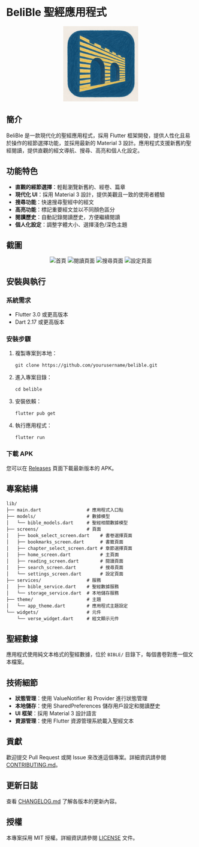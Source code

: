 # BeliBle 聖經應用程式

<p align="center">
  <img src="assets/icon/app_icon.png" alt="BeliBle Logo" width="200"/>
</p>

## 簡介

BeliBle 是一款現代化的聖經應用程式，採用 Flutter 框架開發，提供人性化且易於操作的經節選擇功能，並採用最新的 Material 3 設計。應用程式支援新舊約聖經閱讀，提供直觀的經文導航、搜尋、高亮和個人化設定。

## 功能特色

- **直觀的經節選擇**：輕鬆瀏覽新舊約、經卷、篇章
- **現代化 UI**：採用 Material 3 設計，提供美觀且一致的使用者體驗
- **搜尋功能**：快速搜尋聖經中的經文
- **高亮功能**：標記重要經文並以不同顏色區分
- **閱讀歷史**：自動記錄閱讀歷史，方便繼續閱讀
- **個人化設定**：調整字體大小、選擇淺色/深色主題

## 截圖

<p align="center">
  <img src="screenshots/home_screen.png" alt="首頁" width="200"/>
  <img src="screenshots/reading_screen.png" alt="閱讀頁面" width="200"/>
  <img src="screenshots/search_screen.png" alt="搜尋頁面" width="200"/>
  <img src="screenshots/settings_screen.png" alt="設定頁面" width="200"/>
</p>

## 安裝與執行

### 系統需求

- Flutter 3.0 或更高版本
- Dart 2.17 或更高版本

### 安裝步驟

1. 複製專案到本地：
   ```
   git clone https://github.com/yourusername/belible.git
   ```

2. 進入專案目錄：
   ```
   cd belible
   ```

3. 安裝依賴：
   ```
   flutter pub get
   ```

4. 執行應用程式：
   ```
   flutter run
   ```

### 下載 APK

您可以在 [Releases](https://github.com/yourusername/belible/releases) 頁面下載最新版本的 APK。

## 專案結構

```
lib/
├── main.dart                 # 應用程式入口點
├── models/                   # 數據模型
│   └── bible_models.dart     # 聖經相關數據模型
├── screens/                  # 頁面
│   ├── book_select_screen.dart    # 書卷選擇頁面
│   ├── bookmarks_screen.dart      # 書籤頁面
│   ├── chapter_select_screen.dart # 章節選擇頁面
│   ├── home_screen.dart           # 主頁面
│   ├── reading_screen.dart        # 閱讀頁面
│   ├── search_screen.dart         # 搜尋頁面
│   └── settings_screen.dart       # 設定頁面
├── services/                 # 服務
│   ├── bible_service.dart    # 聖經數據服務
│   └── storage_service.dart  # 本地儲存服務
├── theme/                    # 主題
│   └── app_theme.dart        # 應用程式主題設定
└── widgets/                  # 元件
    └── verse_widget.dart     # 經文顯示元件
```

## 聖經數據

應用程式使用純文本格式的聖經數據，位於 `BIBLE/` 目錄下，每個書卷對應一個文本檔案。

## 技術細節

- **狀態管理**：使用 ValueNotifier 和 Provider 進行狀態管理
- **本地儲存**：使用 SharedPreferences 儲存用戶設定和閱讀歷史
- **UI 框架**：採用 Material 3 設計語言
- **資源管理**：使用 Flutter 資源管理系統載入聖經文本

## 貢獻

歡迎提交 Pull Request 或開 Issue 來改進這個專案。詳細資訊請參閱 [CONTRIBUTING.md](CONTRIBUTING.md)。

## 更新日誌

查看 [CHANGELOG.md](CHANGELOG.md) 了解各版本的更新內容。

## 授權

本專案採用 MIT 授權。詳細資訊請參閱 [LICENSE](LICENSE) 文件。
